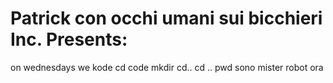 # Patrick con occhi umani sui bicchieri Inc. Presents:
on wednesdays we kode 
cd code
mkdir
cd..
cd ..
pwd
sono mister robot ora
